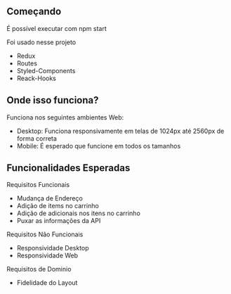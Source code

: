 ## Começando

É possível executar com npm start

Foi usado nesse projeto 
- Redux 
- Routes
- Styled-Components
- Reack-Hooks

## Onde isso funciona?

Funciona nos seguintes ambientes Web:

- Desktop: Funciona responsivamente em telas de 1024px até 2560px de forma correta
- Mobile:  É esperado que funcione em todos os tamanhos

## Funcionalidades Esperadas

Requisitos Funcionais

- Mudança de Endereço <!-- Pronto -->
- Adição de items no carrinho
- Adição de adicionais nos itens no carrinho
- Puxar as informações da API

Requisitos Não Funcionais

- Responsividade Desktop
- Responsividade Web <!-- Pronto -->

Requisitos de Dominio 

- Fidelidade do Layout <!-- Pronto -->